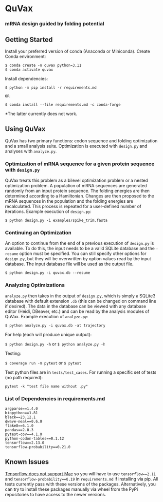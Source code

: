 # QuVax
### mRNA design guided by folding potential

## Getting Started

Install your preferred version of conda (Anaconda or Miniconda). Create Conda environment:

```
$ conda create -n quvax python=3.11
$ conda activate quvax
```

Install dependencies:

```
$ python -m pip install -r requirements.md

OR

$ conda install --file requirements.md -c conda-forge
```

*The latter currently does not work.

## Using QuVax

QuVax has two primary functions: codon sequence and folding optimization and a small analysis suite. Optimization is executed with ```design.py``` and analyses with ```analyze.py```.

### Optimization of mRNA sequence for a given protein sequence with ```design.py```

QuVax treats this problem as a bilevel optimization problem or a nested optimization problem. A population of mRNA sequences are generated randomly from an input protein sequence. The folding energies are then determined according to a Hamiltonian. Changes are then proposed to the mRNA sequences in the population and the folding energies are recalculated. This process is repeated for a user-defined number of iterations. Example execution of ```design.py```:

```
$ python design.py -i examples/spike_trim.fasta
```

### Continuing an Optimization

An option to continue from the end of a previous execution of ```design.py``` is available. To do this, the input needs to be a valid SQLite database and the ```-resume``` option must be specified. You can still specify other options for ```design.py```, but they will be overwritten by option values read by the input database. The input database file will be used as the output file.

```
$ python design.py -i quvax.db --resume
```

### Analyzing Optimizations

```analyze.py``` then takes in the output of ```design.py```, which is simply a SQLite3 database with default extension ```.db``` (this can be changed on command line if desired). The data in the database can be viewed with any database editor (Heidi, DBeaver, etc.) and can be read by the analysis modules of QuVax. Example execution of ```analyze.py```:

```
$ python analyze.py -i quvax.db -at trajectory
```

For help (each will produce unique output):

```$ python design.py -h``` or ```$ python analyze.py -h```

Testing:

```$ coverage run -m pytest``` or ```$ pytest```

Test python files are in ```tests/test_cases```. For running a specific set of tests (no path required):

```pytest -k "test file name without .py"```

### List of Dependencies in requirements.md

```
argparse==1.4.0
biopython==1.81
black==23.12.1
dwave-neal==0.6.0
flake8==6.1.0
pandas==2.0.3
pytest-cov==4.1.0
python-codon-tables==0.1.12
tensorflow==2.13.0
tensorflow-probability==0.21.0
```

## Known Issues

[Tensorflow does not support Mac](https://github.com/tensorflow/tensorflow/issues/61382) so you will have to use ```tensorflow==2.11``` and ```tensorflow-probability==0.19``` in ```requirements.md``` if installing via pip. All tests currently pass with these versions of the packages. Alternatively, you can try to install these packages manually via wheel from the PyPi repositories to have access to the newer versions.
